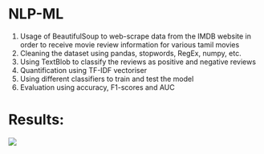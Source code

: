 # NLP-ML

1. Usage of BeautifulSoup to web-scrape data from the IMDB website in order to receive movie review information for various tamil movies
2. Cleaning the dataset using pandas, stopwords, RegEx, numpy, etc.
3. Using TextBlob to classify the reviews as positive and negative reviews
4. Quantification using TF-IDF vectoriser 
5. Using different classifiers to train and test the model
6. Evaluation using accuracy, F1-scores and AUC


<h1>Results: </h1>
<img src="https://imagizer.imageshack.com/v2/xq90/922/Doz7Fi.png"/>
